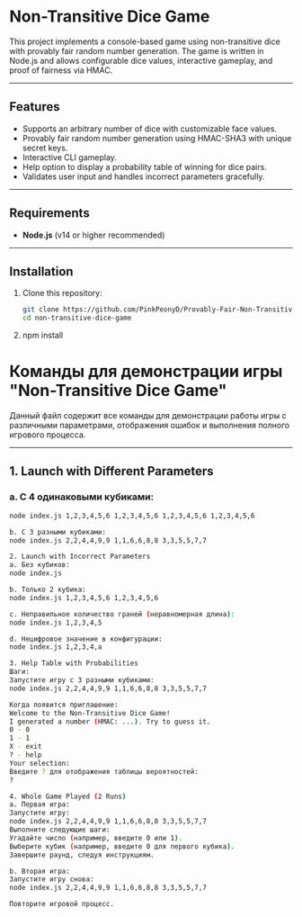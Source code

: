 # Non-Transitive Dice Game

This project implements a console-based game using non-transitive dice with provably fair random number generation. The game is written in Node.js and allows configurable dice values, interactive gameplay, and proof of fairness via HMAC.

---

## Features

- Supports an arbitrary number of dice with customizable face values.
- Provably fair random number generation using HMAC-SHA3 with unique secret keys.
- Interactive CLI gameplay.
- Help option to display a probability table of winning for dice pairs.
- Validates user input and handles incorrect parameters gracefully.

---

## Requirements

- **Node.js** (v14 or higher recommended)

---

## Installation

1. Clone this repository:
   ```bash
   git clone https://github.com/PinkPeonyD/Provably-Fair-Non-Transitive-Dice-Game.git
   cd non-transitive-dice-game
2. npm install


# Команды для демонстрации игры "Non-Transitive Dice Game"

Данный файл содержит все команды для демонстрации работы игры с различными параметрами, отображения ошибок и выполнения полного игрового процесса.

---

## **1. Launch with Different Parameters**

### a. С 4 одинаковыми кубиками:
```bash
node index.js 1,2,3,4,5,6 1,2,3,4,5,6 1,2,3,4,5,6 1,2,3,4,5,6

b. С 3 разными кубиками:
node index.js 2,2,4,4,9,9 1,1,6,6,8,8 3,3,5,5,7,7

2. Launch with Incorrect Parameters
a. Без кубиков:
node index.js

b. Только 2 кубика:
node index.js 1,2,3,4,5,6 1,2,3,4,5,6

c. Неправильное количество граней (неравномерная длина):
node index.js 1,2,3,4,5

d. Нецифровое значение в конфигурации:
node index.js 1,2,3,4,a

3. Help Table with Probabilities
Шаги:
Запустите игру с 3 разными кубиками:
node index.js 2,2,4,4,9,9 1,1,6,6,8,8 3,3,5,5,7,7

Когда появится приглашение:
Welcome to the Non-Transitive Dice Game!
I generated a number (HMAC: ...). Try to guess it.
0 - 0
1 - 1
X - exit
? - help
Your selection:
Введите ? для отображения таблицы вероятностей:
?

4. Whole Game Played (2 Runs)
a. Первая игра:
Запустите игру:
node index.js 2,2,4,4,9,9 1,1,6,6,8,8 3,3,5,5,7,7
Выполните следующие шаги:
Угадайте число (например, введите 0 или 1).
Выберите кубик (например, введите 0 для первого кубика).
Завершите раунд, следуя инструкциям.

b. Вторая игра:
Запустите игру снова:
node index.js 2,2,4,4,9,9 1,1,6,6,8,8 3,3,5,5,7,7

Повторите игровой процесс.

